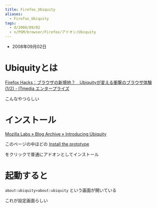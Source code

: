 ```yaml
---
title: Firefox_Ubiquity
aliases:
  - Firefox_Ubiquity
tags:
  - d/2008/09/02
  - n/PGM/browser/Firefox/アドオン/Ubiquity
---
```


- 2008年09月02日

Ubiquityとは
================================================================================
[Firefox Hacks：ブラウザの新境地？　Ubiquityが変える衝撃のブラウザ体験 (1/2) - ITmedia エンタープライズ](http://www.itmedia.co.jp/enterprise/articles/0808/31/news003.html)

こんなやつらしい

インストール
================================================================================

[Mozilla Labs &#187; Blog Archive &#187; Introducing Ubiquity](http://labs.mozilla.com/2008/08/introducing-ubiquity/)

このページの中ほどの
[Install the prototype](https://people.mozilla.com/~avarma/ubiquity-0.1.1.xpi)

をクリックで普通にアドオンとしてインストール

起動すると
================================================================================
`about:ubiquity>about:ubiquity` という画面が開いている

これが設定画面らしい


